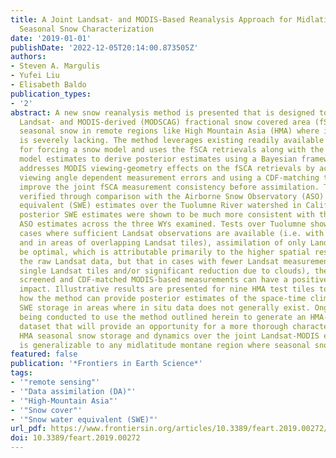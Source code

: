 ```yaml
---
title: A Joint Landsat- and MODIS-Based Reanalysis Approach for Midlatitude Montane
  Seasonal Snow Characterization
date: '2019-01-01'
publishDate: '2022-12-05T20:14:00.873505Z'
authors:
- Steven A. Margulis
- Yufei Liu
- Elisabeth Baldo
publication_types:
- '2'
abstract: A new snow reanalysis method is presented that is designed to jointly assimilate
  Landsat- and MODIS-derived (MODSCAG) fractional snow covered area (fSCA) to characterize
  seasonal snow in remote regions like High Mountain Asia (HMA) where in situ data
  is severely lacking. The method leverages existing readily available global datasets
  for forcing a snow model and uses the fSCA retrievals along with the ensemble prior
  model estimates to derive posterior estimates using a Bayesian framework. The method
  addresses MODIS viewing-geometry effects on the fSCA retrievals by accounting for
  viewing angle dependent measurement errors and using a CDF-matching technique to
  improve the joint fSCA measurement consistency before assimilation. The method was
  verified through comparison with the Airborne Snow Observatory (ASO) snow water
  equivalent (SWE) estimates over the Tuolumne River watershed in California. The
  posterior SWE estimates were shown to be much more consistent with the independent
  ASO estimates across the three WYs examined. Tests over Tuolumne showed that in
  cases where sufficient Landsat observations are available (i.e. with multiple sensors
  and in areas of overlapping Landsat tiles), assimilation of only Landsat data may
  be optimal, which is attributable primarily to the higher spatial resolution of
  the raw Landsat data, but that in cases with fewer Landsat measurements (i.e. with
  single Landsat tiles and/or significant reduction due to clouds), the additional
  screened and CDF-matched MODIS-based measurements can have a positive (albeit marginal)
  impact. Illustrative results are presented for nine HMA test tiles to illustrate
  how the method can provide posterior estimates of the space-time climatology of
  SWE storage in areas where in situ data does not generally exist. Ongoing work is
  being conducted to use the method outlined herein to generate an HMA-wide reanalysis
  dataset that will provide an opportunity for a more thorough characterization of
  HMA seasonal snow storage and dynamics over the joint Landsat-MODIS era. The method
  is generalizable to any midlatitude montane region where seasonal snow is important.
featured: false
publication: '*Frontiers in Earth Science*'
tags:
- '"remote sensing"'
- '"Data assimilation (DA)"'
- '"High-Mountain Asia"'
- '"Snow cover"'
- '"Snow water equivalent (SWE)"'
url_pdf: https://www.frontiersin.org/articles/10.3389/feart.2019.00272/full
doi: 10.3389/feart.2019.00272
---
```


